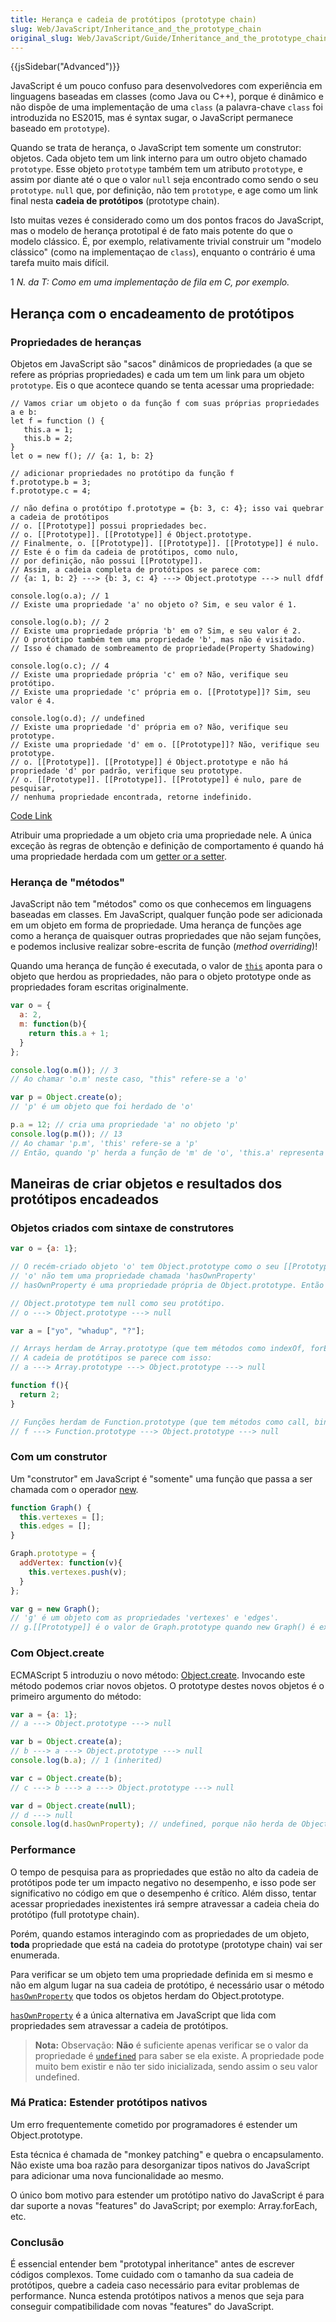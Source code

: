 ```yaml
---
title: Herança e cadeia de protótipos (prototype chain)
slug: Web/JavaScript/Inheritance_and_the_prototype_chain
original_slug: Web/JavaScript/Guide/Inheritance_and_the_prototype_chain
---
```

{{jsSidebar("Advanced")}}

JavaScript é um pouco confuso para desenvolvedores com experiência em linguagens baseadas em classes (como Java ou C++), porque é dinâmico e não dispõe de uma implementação de uma `class` (a palavra-chave `class` foi introduzida no ES2015, mas é syntax sugar, o JavaScript permanece baseado em `prototype`).

Quando se trata de herança, o JavaScript tem somente um construtor: objetos. Cada objeto tem um link interno para um outro objeto chamado `prototype`. Esse objeto `prototype` também tem um atributo `prototype`, e assim por diante até o que o valor `null` seja encontrado como sendo o seu `prototype`. `null` que, por definição, não tem `prototype`, e age como um link final nesta **cadeia de protótipos** (prototype chain).

Isto muitas vezes é considerado como um dos pontos fracos do JavaScript, mas o modelo de herança prototipal é de fato mais potente do que o modelo clássico. É, por exemplo, relativamente trivial construir um "modelo clássico" (como na implementaçao de `class`), enquanto o contrário é uma tarefa muito mais difícil.

1 _N. da T: Como em uma implementação de fila em C, por exemplo._

## Herança com o encadeamento de protótipos

### Propriedades de heranças

Objetos em JavaScript são "sacos" dinâmicos de propriedades (a que se refere as próprias propriedades) e cada um tem um link para um objeto `prototype`. Eis o que acontece quando se tenta acessar uma propriedade:

```
// Vamos criar um objeto o da função f com suas próprias propriedades a e b:
let f = function () {
   this.a = 1;
   this.b = 2;
}
let o = new f(); // {a: 1, b: 2}

// adicionar propriedades no protótipo da função f
f.prototype.b = 3;
f.prototype.c = 4;

// não defina o protótipo f.prototype = {b: 3, c: 4}; isso vai quebrar a cadeia de protótipos
// o. [[Prototype]] possui propriedades bec.
// o. [[Prototype]]. [[Prototype]] é Object.prototype.
// Finalmente, o. [[Prototype]]. [[Prototype]]. [[Prototype]] é nulo.
// Este é o fim da cadeia de protótipos, como nulo,
// por definição, não possui [[Prototype]].
// Assim, a cadeia completa de protótipos se parece com:
// {a: 1, b: 2} ---> {b: 3, c: 4} ---> Object.prototype ---> null dfdf

console.log(o.a); // 1
// Existe uma propriedade 'a' no objeto o? Sim, e seu valor é 1.

console.log(o.b); // 2
// Existe uma propriedade própria 'b' em o? Sim, e seu valor é 2.
// O protótipo também tem uma propriedade 'b', mas não é visitado.
// Isso é chamado de sombreamento de propriedade(Property Shadowing)

console.log(o.c); // 4
// Existe uma propriedade própria 'c' em o? Não, verifique seu protótipo.
// Existe uma propriedade 'c' própria em o. [[Prototype]]? Sim, seu valor é 4.

console.log(o.d); // undefined
// Existe uma propriedade 'd' própria em o? Não, verifique seu prototype.
// Existe uma propriedade 'd' em o. [[Prototype]]? Não, verifique seu prototype.
// o. [[Prototype]]. [[Prototype]] é Object.prototype e não há propriedade 'd' por padrão, verifique seu prototype.
// o. [[Prototype]]. [[Prototype]]. [[Prototype]] é nulo, pare de pesquisar,
// nenhuma propriedade encontrada, retorne indefinido.
```

[Code Link](https://repl.it/@khaled_hossain_code/prototype)

Atribuir uma propriedade a um objeto cria uma propriedade nele. A única exceção às regras de obtenção e definição de comportamento é quando há uma propriedade herdada com um [getter or a setter](/pt-BR/docs/Web/JavaScript/Guide/Working_with_Objects#Defining_getters_and_setters).

### Herança de "métodos"

JavaScript não tem "métodos" como os que conhecemos em linguagens baseadas em classes. Em JavaScript, qualquer função pode ser adicionada em um objeto em forma de propriedade. Uma herança de funções age como a herança de quaisquer outras propriedades que não sejam funções, e podemos inclusive realizar sobre-escrita de função (_method overriding_)!

Quando uma herança de função é executada, o valor de [`this`](/en/JavaScript/Reference/Operators/this) aponta para o objeto que herdou as propriedades, não para o objeto prototype onde as propriedades foram escritas originalmente.

```js
var o = {
  a: 2,
  m: function(b){
    return this.a + 1;
  }
};

console.log(o.m()); // 3
// Ao chamar 'o.m' neste caso, "this" refere-se a 'o'

var p = Object.create(o);
// 'p' é um objeto que foi herdado de 'o'

p.a = 12; // cria uma propriedade 'a' no objeto 'p'
console.log(p.m()); // 13
// Ao chamar 'p.m', 'this' refere-se a 'p'
// Então, quando 'p' herda a função de 'm' de 'o', 'this.a' representa 'p.a' que é a própria propriedade 'a' de 'p'
```

## Maneiras de criar objetos e resultados dos protótipos encadeados

### Objetos criados com sintaxe de construtores

```js
var o = {a: 1};

// O recém-criado objeto 'o' tem Object.prototype como o seu [[Prototype]]
// 'o' não tem uma propriedade chamada 'hasOwnProperty'
// hasOwnProperty é uma propriedade própria de Object.prototype. Então 'o' herda hasOwnProperty de Object.prototype

// Object.prototype tem null como seu protótipo.
// o ---> Object.prototype ---> null

var a = ["yo", "whadup", "?"];

// Arrays herdam de Array.prototype (que tem métodos como indexOf, forEach, etc.)
// A cadeia de protótipos se parece com isso:
// a ---> Array.prototype ---> Object.prototype ---> null

function f(){
  return 2;
}

// Funções herdam de Function.prototype (que tem métodos como call, bind, etc.)
// f ---> Function.prototype ---> Object.prototype ---> null
```

### Com um construtor

Um "construtor" em JavaScript é "somente" uma função que passa a ser chamada com o operador [new](/en/JavaScript/Reference/Operators/new).

```js
function Graph() {
  this.vertexes = [];
  this.edges = [];
}

Graph.prototype = {
  addVertex: function(v){
    this.vertexes.push(v);
  }
};

var g = new Graph();
// 'g' é um objeto com as propriedades 'vertexes' e 'edges'.
// g.[[Prototype]] é o valor de Graph.prototype quando new Graph() é executada.
```

### Com Object.create

ECMAScript 5 introduziu o novo método: [Object.create](/en/JavaScript/Reference/Global_Objects/Object/create). Invocando este método podemos criar novos objetos. O prototype destes novos objetos é o primeiro argumento do método:

```js
var a = {a: 1};
// a ---> Object.prototype ---> null

var b = Object.create(a);
// b ---> a ---> Object.prototype ---> null
console.log(b.a); // 1 (inherited)

var c = Object.create(b);
// c ---> b ---> a ---> Object.prototype ---> null

var d = Object.create(null);
// d ---> null
console.log(d.hasOwnProperty); // undefined, porque não herda de Object.prototype
```

### Performance

O tempo de pesquisa para as propriedades que estão no alto da cadeia de protótipos pode ter um impacto negativo no desempenho, e isso pode ser significativo no código em que o desempenho é crítico. Além disso, tentar acessar propriedades inexistentes irá sempre atravessar a cadeia cheia do protótipo (full prototype chain).

Porém, quando estamos interagindo com as propriedades de um objeto, **toda** propriedade que está na cadeia do prototype (prototype chain) vai ser enumerada.

Para verificar se um objeto tem uma propriedade definida em si mesmo e não em algum lugar na sua cadeia de protótipo, é necessário usar o método [`hasOwnProperty`](/pt-BR/docs/JavaScript/Reference/Global_Objects/Object/hasOwnProperty) que todos os objetos herdam do Object.prototype.

[`hasOwnProperty`](/pt-BR/docs/JavaScript/Reference/Global_Objects/Object/hasOwnProperty) é a única alternativa em JavaScript que lida com propriedades sem atravessar a cadeia de protótipos.

> **Nota:** Observação: **Não** é suficiente apenas verificar se o valor da propriedade é [`undefined`](/pt-BR/docs/Web/JavaScript/Reference/Global_Objects/undefined) para saber se ela existe. A propriedade pode muito bem existir e não ter sido inicializada, sendo assim o seu valor undefined.

### Má Pratica: Estender protótipos nativos

Um erro frequentemente cometido por programadores é estender um Object.prototype.

Esta técnica é chamada de "monkey patching" e quebra o encapsulamento. Não existe uma boa razão para desorganizar tipos nativos do JavaScript para adicionar uma nova funcionalidade ao mesmo.

O único bom motivo para estender um protótipo nativo do JavaScript é para dar suporte a novas "features" do JavaScript; por exemplo: Array.forEach, etc.

### Conclusão

É essencial entender bem "prototypal inheritance" antes de escrever códigos complexos. Tome cuidado com o tamanho da sua cadeia de protótipos, quebre a cadeia caso necessário para evitar problemas de performance. Nunca estenda protótipos nativos a menos que seja para conseguir compatibilidade com novas "features" do JavaScript.
